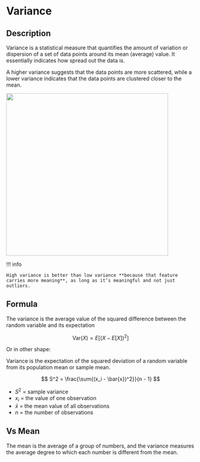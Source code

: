 # Variance

## Description

Variance is a statistical measure that quantifies the amount of variation or dispersion of a set of data points around its mean (average) value. It essentially indicates how spread out the data is.

A higher variance suggests that the data points are more scattered, while a lower variance indicates that the data points are clustered closer to the mean.

<img src="image1.jpg" style="width:4.5in" />

!!! info

    High variance is better than low variance **because that feature carries more meaning**, as long as it’s meaningful and not just outliers.

## Formula

The variance is the average value of the squared difference between the random variable and its expectation

$$
\text{Var}(X) = E[(X - E[X])^2]
$$

Or in other shape:

Variance is the expectation of the squared deviation of a random variable from its population mean or sample mean.

$$
S^2 = \frac{\sum{(x_i - \bar{x})^2}}{n - 1}
$$

- $S^2$ = sample variance
- $x_i$ = the value of one observation
- $\bar{x}$ = the mean value of all observations
- $n$ = the number of observations

## Vs Mean

The mean is the average of a group of numbers, and the variance measures the average degree to which each number is different from the mean.
